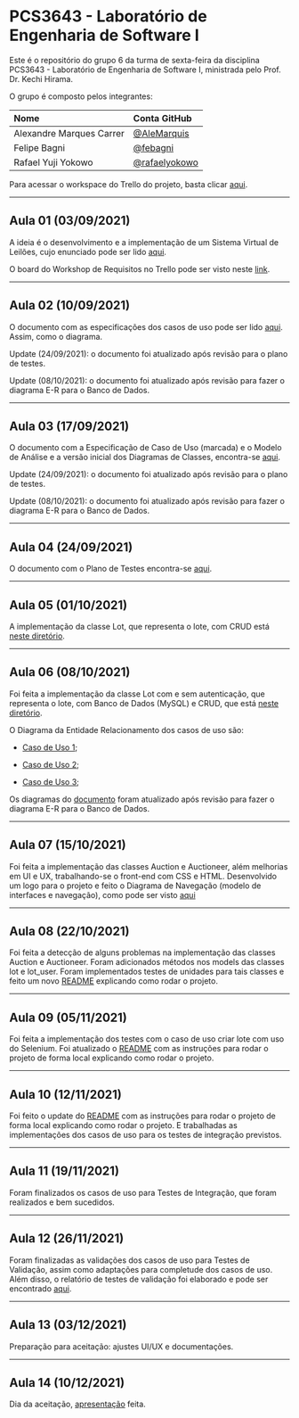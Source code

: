 # PCS3643 - Laboratório de Engenharia de Software I

Este é o repositório do grupo 6 da turma de sexta-feira da disciplina PCS3643 - Laboratório de Engenharia de Software I, ministrada pelo Prof. Dr. Kechi Hirama. 

O grupo é composto pelos integrantes:

| Nome  | Conta GitHub | 
|:---|:---|
| Alexandre Marques Carrer  |  <a href="https://github.com/alemarquis">@AleMarquis</a> |
| Felipe Bagni              |  <a href="https://github.com/febagni">@febagni</a> |
| Rafael Yuji Yokowo        |  <a href="https://github.com/rafaelyokowo">@rafaelyokowo</a> |


Para acessar o workspace do Trello do projeto, basta clicar [aqui](https://trello.com/pcs3643g6).

---

## Aula 01 (03/09/2021)

A ideia é o desenvolvimento e a implementação de um Sistema Virtual de Leilões, cujo enunciado pode ser lido [aqui](./docs/enunciado.pdf).

O board do Workshop de Requisitos no Trello pode ser visto neste [link](https://trello.com/b/Gd9XbEmc/workshop-de-requisitos).

---

## Aula 02 (10/09/2021)

O documento com as especificações dos casos de uso pode ser lido [aqui](./docs/ERS_g6.pdf). Assim, como o diagrama.

Update (24/09/2021): o documento foi atualizado após revisão para o plano de testes.

Update (08/10/2021): o documento foi atualizado após revisão para fazer o diagrama E-R para o Banco de Dados.

---

## Aula 03 (17/09/2021)

O documento com a Especificação de Caso de Uso (marcada) e o Modelo de Análise e a versão inicial dos Diagramas de Classes, encontra-se [aqui](./docs/ERS_g6.pdf).

Update (24/09/2021): o documento foi atualizado após revisão para o plano de testes.

Update (08/10/2021): o documento foi atualizado após revisão para fazer o diagrama E-R para o Banco de Dados.

---

## Aula 04 (24/09/2021)

O documento com o Plano de Testes encontra-se [aqui](./docs/Plano_de_Testes_g6.pdf).

---

## Aula 05 (01/10/2021)

A implementação da classe Lot, que representa o lote, com CRUD está [neste diretório](./src/).

---

## Aula 06 (08/10/2021)
Foi feita a implementação da classe Lot com e sem autenticação, que representa o lote, com Banco de Dados (MySQL) e CRUD, que está [neste diretório](./src/).

O Diagrama da Entidade Relacionamento dos casos de uso são:

- [Caso de Uso 1](./diagrams/E-R_CasoDeUso1.png);

- [Caso de Uso 2](./diagrams/E-R_CasoDeUso2.png);

- [Caso de Uso 3](./diagrams/E-R_CasoDeUso3.png);

Os diagramas do [documento](./docs/ERS_g6.pdf) foram atualizado após revisão para fazer o diagrama E-R para o Banco de Dados.

---

## Aula 07 (15/10/2021)
Foi feita a implementação das classes Auction e Auctioneer, além melhorias em UI e UX, trabalhando-se o front-end com CSS e HTML. Desenvolvido um logo para o projeto e feito o Diagrama de Navegação (modelo de interfaces e navegação), como pode ser visto [aqui](./diagrams/diagrama-navegacao.png)

---

## Aula 08 (22/10/2021)
Foi feita a detecção de alguns problemas na implementação das classes Auction e Auctioneer. Foram adicionados métodos nos models das classes lot e lot_user. Foram implementados testes de unidades para tais classes e feito um novo [README](./src/README.md) explicando como rodar o projeto.

---

## Aula 09 (05/11/2021)
Foi feita a implementação dos testes com o caso de uso criar lote com uso do Selenium. Foi atualizado o [README](./src/README.md) com as instruções para rodar o projeto de forma local explicando como rodar o projeto.


---

## Aula 10 (12/11/2021)
Foi feito o update do [README](./src/README.md) com as instruções para rodar o projeto de forma local explicando como rodar o projeto. E trabalhadas as implementações dos casos de uso para os testes de integração previstos.

---

## Aula 11 (19/11/2021)
Foram finalizados os casos de uso para Testes de Integração, que foram realizados e bem sucedidos.

---

## Aula 12 (26/11/2021)
Foram finalizadas as validações dos casos de uso para Testes de Validação, assim como adaptações para completude dos casos de uso. Além disso, o relatório de testes de validação foi elaborado e pode ser encontrado [aqui](./docs/relatorio_testes_validacao.pdf).

---

## Aula 13 (03/12/2021)

Preparação para aceitação: ajustes UI/UX e documentações.

---

## Aula 14 (10/12/2021)
Dia da aceitação, [apresentação](.docs/Apresentacao_Final.pdf) feita.
